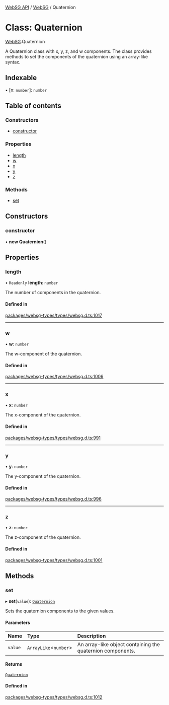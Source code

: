 [WebSG API](../README.md) / [WebSG](../modules/WebSG.md) / Quaternion

# Class: Quaternion

[WebSG](../modules/WebSG.md).Quaternion

A Quaternion class with x, y, z, and w components. The class provides methods to set the components of the quaternion using an array-like syntax.

## Indexable

▪ [n: `number`]: `number`

## Table of contents

### Constructors

- [constructor](WebSG.Quaternion.md#constructor)

### Properties

- [length](WebSG.Quaternion.md#length)
- [w](WebSG.Quaternion.md#w)
- [x](WebSG.Quaternion.md#x)
- [y](WebSG.Quaternion.md#y)
- [z](WebSG.Quaternion.md#z)

### Methods

- [set](WebSG.Quaternion.md#set)

## Constructors

### constructor

• **new Quaternion**()

## Properties

### length

• `Readonly` **length**: `number`

The number of components in the quaternion.

#### Defined in

[packages/websg-types/types/websg.d.ts:1017](https://github.com/thirdroom/thirdroom/blob/c8b57e0e/packages/websg-types/types/websg.d.ts#L1017)

___

### w

• **w**: `number`

The w-component of the quaternion.

#### Defined in

[packages/websg-types/types/websg.d.ts:1006](https://github.com/thirdroom/thirdroom/blob/c8b57e0e/packages/websg-types/types/websg.d.ts#L1006)

___

### x

• **x**: `number`

The x-component of the quaternion.

#### Defined in

[packages/websg-types/types/websg.d.ts:991](https://github.com/thirdroom/thirdroom/blob/c8b57e0e/packages/websg-types/types/websg.d.ts#L991)

___

### y

• **y**: `number`

The y-component of the quaternion.

#### Defined in

[packages/websg-types/types/websg.d.ts:996](https://github.com/thirdroom/thirdroom/blob/c8b57e0e/packages/websg-types/types/websg.d.ts#L996)

___

### z

• **z**: `number`

The z-component of the quaternion.

#### Defined in

[packages/websg-types/types/websg.d.ts:1001](https://github.com/thirdroom/thirdroom/blob/c8b57e0e/packages/websg-types/types/websg.d.ts#L1001)

## Methods

### set

▸ **set**(`value`): [`Quaternion`](WebSG.Quaternion.md)

Sets the quaternion components to the given values.

#### Parameters

| Name | Type | Description |
| :------ | :------ | :------ |
| `value` | `ArrayLike`<`number`\> | An array-like object containing the quaternion components. |

#### Returns

[`Quaternion`](WebSG.Quaternion.md)

#### Defined in

[packages/websg-types/types/websg.d.ts:1012](https://github.com/thirdroom/thirdroom/blob/c8b57e0e/packages/websg-types/types/websg.d.ts#L1012)
